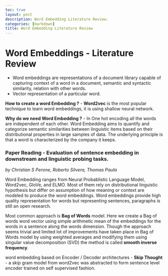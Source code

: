 ```yaml
---
toc: true
layout: post
description: Word Embedding Literature Review.
categories: [markdown]
title: Word Embedding Literature Review
---
```

# Word Embeddings - Literature Review

- Word embeddings are representations of a document library capable of capturing context of a word in a document, semantic and syntactic similarity, relation with other words.
- Vector representation of a particular word.

**How to create a word Embedding ?** - **Word2vec** is the most popular technique to learn word embeddings, it is using shallow neural network.

**Why do we need Word Embedding ?** - In One hot encoding all the words are independent of each other. Word Embedding aims to quantify and categorize semantic similarities between linguistic items based on their distributional properties in large samples of data. The underlying principle is that a word is characterized by the company it keeps.

### Paper Reading - Evaluation of  sentence embedding in downstream and linguistic probing tasks.

*by Christian S Perone, Roberto Silvera, Thomas Paula*

Word Embedding ranges from Neural Probablistic Language Model, Word2vec, GloVe, and ELMO. Most of them rely on distributional linguistic hypothesis but differ on assumption of how meaning or context are modeled to produce the word embeddings. Word embeddings provide high quality representation for words but representing sentences, paragraphs is still an open research.

Most common approach is **Bag of Words** model. Here we create a Bag of words word vector using simple arithmetic mean of the embeddings for the words in a sentence along the words dimension. Though the approach seems trivial and limited lot of improvements have taken place in Bag of Words model by using weighted averages and modifying them using singular value decomposition (SVD) the method is called **smooth inverse frequency**.

word embedding based on Encoder / Decoder architectures - **Skip Thought** - a skip gram model from word2vec was abstracted to form sentence level encoder trained on self supervised fashion. 







